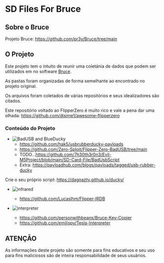 # SD Files For Bruce

## Sobre o Bruce

Projeto Bruce: https://github.com/pr3y/Bruce/tree/main

## O Projeto

Este projeto tem o intuito de reunir uma coletánia de dados que podem ser utilizados em no software [Bruce](https://github.com/pr3y/Bruce/tree/main).

As pastas foram organizadas de forma semelhante ao encontrado no projeto original.

Os arquivos foram coletados de várias repositórios e seus idealizadores são citados.

Este repositório voltado ao FlipperZero é muito rico e vale a pena dar uma olhada:
https://github.com/djsime1/awesome-flipperzero

### Conteúdo do Projeto

- ![BadUSB and BlueDucky]()
    - https://github.com/hak5/usbrubberducky-payloads
    - https://github.com/Zero-Sploit/Flipper-Zero-BadUSB/tree/main
    - TODO...https://github.com/7h30th3r0n3/Evil-M5Project/blob/main/SD-Card-File/BadUsbScript
    - Extra: https://payloadhub.com/blogs/payloads/tagged/usb-rubber-ducky

Crie o seu próprio script: https://dagnazty.github.io/ducky/

- ![infrared]()
    - https://github.com/Lucaslhm/Flipper-IRDB

- ![interpreter]()
    - https://github.com/personwithbeans/Bruce-Key-Copier
    - https://github.com/emilispy/Tesla-Interpreter

## ATENÇÃO

As informações deste projeto são somente para fins educativos e seu uso para fins maliciosos são de inteira responsabilidade de seus usuários.